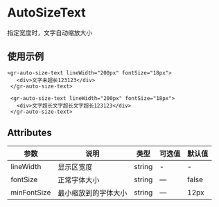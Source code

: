
# AutoSizeText
指定宽度时，文字自动缩放大小

## 使用示例
<template>
  <div style="padding:10px 0;background-color:#ccc;width:300px">
    <gr-auto-size-text lineWidth="300px" fontSize="18px">
      <div>文字未超长123123</div>
    </gr-auto-size-text>
  </div>

  <div style="padding:10px 0;margin-top:10px;background-color:#ccc;width:300px">
    <gr-auto-size-text lineWidth="300px" fontSize="18px">
     <div>文字超长文字超长文字超长文字超长1123123</div>
    </gr-auto-size-text>
  </div>
</template>

 ```vue
 <gr-auto-size-text lineWidth="200px" fontSize="18px">
    <div>文字未超长123123</div>
  </gr-auto-size-text>

  <gr-auto-size-text lineWidth="200px" fontSize="18px">
    <div>文字超长文字超长文字超长123123</div>
  </gr-auto-size-text>
 ```

## Attributes
| 参数        | 说明           | 类型    | 可选值                  | 默认值 |
| ---------- | ------------- | ------ | ---------------------- | ----- |
| lineWidth        | 显示区宽度          | string  |  -   |  -|
| fontSize     | 正常字体大小   | string | —                       | false  |
| minFontSize       | 最小缩放到的字体大小   | string | —                       | 12px  |

<script>
  export default {
  };
</script>
